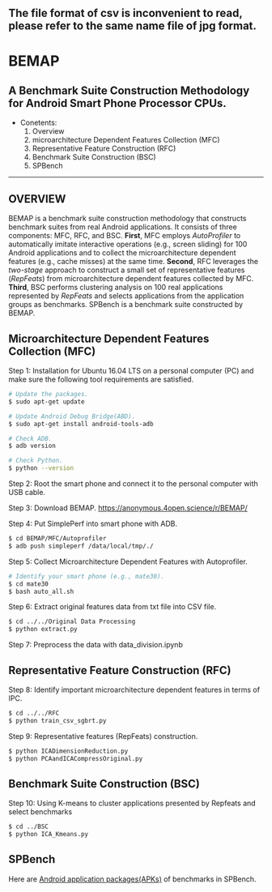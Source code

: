 The file format of csv is inconvenient to read, please refer to the same name file of jpg format.
---
BEMAP
=====
A Benchmark Suite Construction Methodology for Android Smart Phone Processor CPUs.
---

* Conetents:
  1. Overview
  2. microarchitecture Dependent Features Collection (MFC)
  3. Representative Feature Construction (RFC)
  4. Benchmark Suite Construction (BSC)
  5. SPBench
***

OVERVIEW
---
BEMAP is a benchmark suite construction methodology that constructs benchmark suites from real Android applications. It consists of three components: MFC, RFC, and BSC. **First**, MFC employs _AutoProfiler_ to automatically imitate interactive operations (e.g., screen sliding) for 100 Android applications and to collect the microarchitecture dependent features (e.g., cache misses) at the same time. **Second**, RFC leverages the _two-stage_ approach to construct a small set of representative features (_RepFeats_) from microarchitecture dependent features collected by MFC. **Third**, BSC performs clustering analysis on 100 real applications represented by _RepFeats_ and selects applications from the application groups as benchmarks. SPBench is a benchmark suite constructed by BEMAP.

Microarchitecture Dependent Features Collection (MFC)
---
Step 1: Installation for Ubuntu 16.04 LTS on a personal computer (PC) and make sure the following tool requirements are satisfied.
```Bash
# Update the packages.
$ sudo apt-get update

# Update Android Debug Bridge(ABD).
$ sudo apt-get install android-tools-adb

# Check ADB.
$ adb version

# Check Python.
$ python --version

```

Step 2: Root the smart phone and connect it to the personal computer with USB cable.

Step 3: Download BEMAP. https://anonymous.4open.science/r/BEMAP/

Step 4: Put SimplePerf into smart phone with ADB.
```Bash
$ cd BEMAP/MFC/Autoprofiler
$ adb push simpleperf /data/local/tmp/./
```

Step 5: Collect Microarchitecture Dependent Features with Autoprofiler.
```Bash
# Identify your smart phone (e.g., mate30).
$ cd mate30
$ bash auto_all.sh
```

Step 6: Extract original features data from txt file into CSV file.
```Bash
$ cd ../../Original Data Processing
$ python extract.py
```

Step 7: Preprocess the data with data_division.ipynb

Representative Feature Construction (RFC)
---
Step 8: Identify important microarchitecture dependent features in terms of IPC.
```Bash
$ cd ../../RFC
$ python train_csv_sgbrt.py
```

Step 9: Representative features (RepFeats) construction.
```Bash
$ python ICADimensionReduction.py
$ python PCAandICACompressOriginal.py
```

Benchmark Suite Construction (BSC)
---
Step 10: Using K-means to cluster applications presented by Repfeats and select benchmarks
```Bash
$ cd ../BSC
$ python ICA_Kmeans.py
```

SPBench
---
Here are [Android application packages(APKs)](https://drive.google.com/drive/folders/1W1Y0coZDmBmbTkgHi4RrsbEj_Z2oWxN4?usp=sharing) of benchmarks in SPBench.
